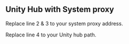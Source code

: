 ## Unity Hub with System proxy

Replace line 2 & 3 to your system proxy address.

Replace line 4 to your Unity hub path.